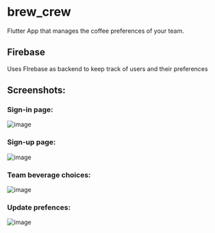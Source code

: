 # brew_crew
Flutter App that manages the coffee preferences of your team.


## Firebase
Uses FIrebase as backend to keep track of users and their preferences

## Screenshots:

### Sign-in page:
![image](https://user-images.githubusercontent.com/84411120/209563629-df7ea554-4fd0-4a01-936d-dc4efdeefdf7.png)

### Sign-up page:
![image](https://user-images.githubusercontent.com/84411120/209563665-a16f0355-2dc0-4f33-9098-b1e7b0975916.png)

### Team beverage choices:
![image](https://user-images.githubusercontent.com/84411120/209563676-eab26eba-ba8d-453e-8a2f-a9c02cfef614.png)

### Update prefences:
![image](https://user-images.githubusercontent.com/84411120/209563695-f5a50204-d8c2-4aed-b195-d33a298f9905.png)
